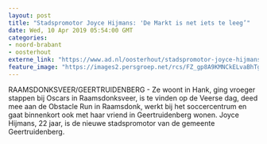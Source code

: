 ```yaml
---
layout: post
title: "Stadspromotor Joyce Hijmans: 'De Markt is net iets te leeg’"
date: Wed, 10 Apr 2019 05:54:00 GMT
categories: 
- noord-brabant 
- oosterhout 
externe_link: "https://www.ad.nl/oosterhout/stadspromotor-joyce-hijmans-de-markt-is-net-iets-te-leeg~afeda9e2/"
feature_image: "https://images2.persgroep.net/rcs/FZ_gp8A9KMNCkELvaBhTgXRq1A0/diocontent/145186605/_fitwidth/400/?appId=21791a8992982cd8da851550a453bd7f&quality=0.7"
---
```


RAAMSDONKSVEER/GEERTRUIDENBERG - Ze woont in Hank, ging vroeger stappen bij Oscars in Raamsdonksveer, is te vinden op de Veerse dag, deed mee aan de Obstacle Run in Raamsdonk, werkt bij het soccercentrum en gaat binnenkort ook met haar vriend in Geertruidenberg wonen. Joyce Hijmans, 22 jaar, is de nieuwe stadspromotor van de gemeente Geertruidenberg.
